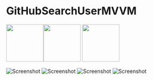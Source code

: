 # GitHubSearchUserMVVM

<img src="https://github.com/ValeraVor/GitHubSearchUserMVVM/blob/master/Screenshot_20210720-033630_GitHub%20Manger.jpg" width="100" height="100"/><img src="https://github.com/ValeraVor/GitHubSearchUserMVVM/blob/master/Screenshot_20210720-033630_GitHub%20Manger.jpg" width="100" height="100"/>
<img src="https://github.com/ValeraVor/GitHubSearchUserMVVM/blob/master/Screenshot_20210720-033630_GitHub%20Manger.jpg" width="100" height="100"/>

![Screenshot](https://github.com/ValeraVor/GitHubSearchUserMVVM/blob/master/Screenshot_20210720-033630_GitHub%20Manger.jpg)
![Screenshot](https://github.com/ValeraVor/GitHubSearchUserMVVM/blob/master/Screenshot_20210720-033645_GitHub%20Manger.jpg)
![Screenshot](https://github.com/ValeraVor/GitHubSearchUserMVVM/blob/master/Screenshot_20210720-033707_GitHub%20Manger.jpg)
![Screenshot](https://github.com/ValeraVor/GitHubSearchUserMVVM/blob/master/Screenshot_20210720-033714_GitHub%20Manger.jpg)
